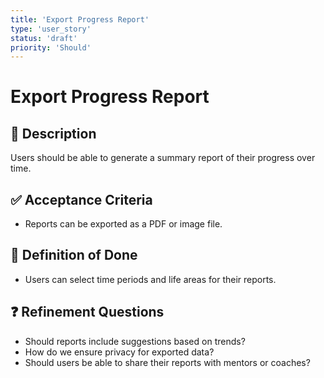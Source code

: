 ```yaml
---
title: 'Export Progress Report'
type: 'user_story'
status: 'draft'
priority: 'Should'
---
```


# Export Progress Report

## 📌 Description

Users should be able to generate a summary report of their progress over time.

## ✅ Acceptance Criteria

- Reports can be exported as a PDF or image file.

## 🎯 Definition of Done

- Users can select time periods and life areas for their reports.

## ❓ Refinement Questions

- Should reports include suggestions based on trends?
- How do we ensure privacy for exported data?
- Should users be able to share their reports with mentors or coaches?
